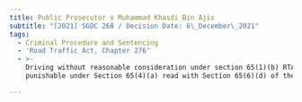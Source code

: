 ```yaml
---
title: Public Prosecutor v Muhammad Khasdi Bin Ajis
subtitle: "[2021] SGDC 268 / Decision Date: 6\_December\_2021"
tags:
  - Criminal Procedure and Sentencing
  - 'Road Traffic Act, Chapter 276'
  - >-
    Driving without reasonable consideration under section 65(1)(b) RTA
    punishable under Section 65(4)(a) read with Section 65(6)(d) of the RTA

---
```

